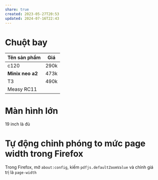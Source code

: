 ```yaml
---
share: true
created: 2023-05-27T20:53
updated: 2024-07-16T22:43
---
```

# Chuột bay

| Tên sản phẩm     | Giá  |
| ---------------- | ---- |
| c120             | 290k |
| **Minix neo a2** | 473k |
| T3               | 490k |
| Measy RC11       |      |
# Màn hình lớn
19 inch là đủ

# Tự động chỉnh phóng to mức page width trong Firefox
Trong Firefox, mở `about:config`, kiếm `pdfjs.defaultZoomValue` và chỉnh giá trị là `page-width`
